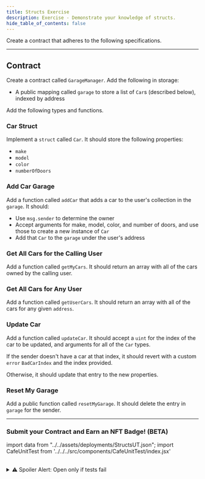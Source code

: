 ```yaml
---
title: Structs Exercise
description: Exercise - Demonstrate your knowledge of structs.
hide_table_of_contents: false
---
```


Create a contract that adheres to the following specifications.

---

## Contract

Create a contract called `GarageManager`. Add the following in storage:

- A public mapping called `garage` to store a list of `Car`s (described below), indexed by address

Add the following types and functions.

### Car Struct

Implement a `struct` called `Car`. It should store the following properties:

- `make`
- `model`
- `color`
- `numberOfDoors`

### Add Car Garage

Add a function called `addCar` that adds a car to the user's collection in the `garage`. It should:

- Use `msg.sender` to determine the owner
- Accept arguments for make, model, color, and number of doors, and use those to create a new instance of `Car`
- Add that `Car` to the `garage` under the user's address

### Get All Cars for the Calling User

Add a function called `getMyCars`. It should return an array with all of the cars owned by the calling user.

### Get All Cars for Any User

Add a function called `getUserCars`. It should return an array with all of the cars for any given `address`.

### Update Car

Add a function called `updateCar`. It should accept a `uint` for the index of the car to be updated, and arguments for all of the `Car` types.

If the sender doesn't have a car at that index, it should revert with a custom `error` `BadCarIndex` and the index provided.

Otherwise, it should update that entry to the new properties.

### Reset My Garage

Add a public function called `resetMyGarage`. It should delete the entry in `garage` for the sender.

---

### Submit your Contract and Earn an NFT Badge! (BETA)

import data from "../../assets/deployments/StructsUT.json";
import CafeUnitTest from '../../../src/components/CafeUnitTest/index.jsx'

<CafeUnitTest deployment={data} nftNum={7}/>
  
<br/>
<details>
  <summary>
    ⚠️ Spoiler Alert: Open only if tests fail</summary>

Ensure your variable sizes align with their intended use, and consider the nuances of packing in Solidity. Resources: [Solidity - Layout in Storage](https://docs.soliditylang.org/en/v0.8.17/internals/layout_in_storage.html#layout-of-state-variables-in-storage), [Variables in Struct](https://docs.base.org/base-camp/docs/structs/structs-sbs#setting-up-the-struct)

</details>

